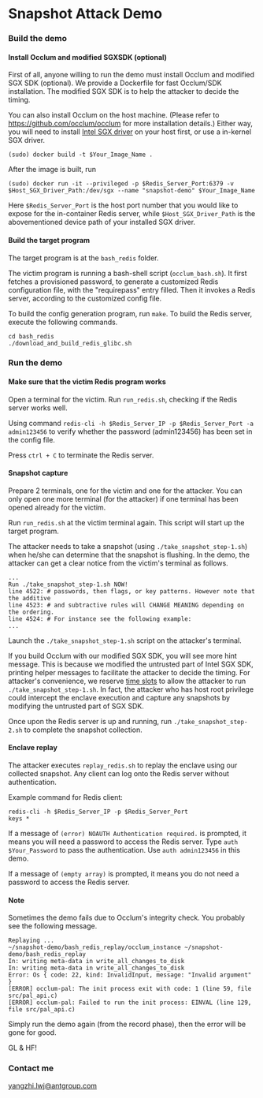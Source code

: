 # Snapshot Attack Demo

### Build the demo

#### Install Occlum and modified SGXSDK (optional)

First of all, anyone willing to run the demo must install Occlum and modified SGX SDK (optional). We provide a Dockerfile for fast Occlum/SDK installation. The modified SGX SDK is to help the attacker to decide the timing.

You can also install Occlum on the host machine. (Please refer to https://github.com/occlum/occlum for more installation details.) Either way, you will need to install [Intel SGX driver](https://github.com/intel/linux-sgx-driver) on your host first, or use a in-kernel SGX driver. 

```
(sudo) docker build -t $Your_Image_Name .
```

After the image is built, run 

```
(sudo) docker run -it --privileged -p $Redis_Server_Port:6379 -v $Host_SGX_Driver_Path:/dev/sgx --name "snapshot-demo" $Your_Image_Name
```

Here `$Redis_Server_Port` is the host port number that you would like to expose for the in-container Redis server, while `$Host_SGX_Driver_Path` is the abovementioned device path of your installed SGX driver.


#### Build the target program

The target program is at the `bash_redis` folder.

The victim program is running a bash-shell script (`occlum_bash.sh`). It first fetches a provisioned password, to generate a customized Redis configuration file, with the "requirepass" entry filled. Then it invokes a Redis server, according to the customized config file.

To build the config generation program, run `make`. To build the Redis server, execute the following commands.

```
cd bash_redis
./download_and_build_redis_glibc.sh
```

### Run the demo

#### Make sure that the victim Redis program works

Open a terminal for the victim. Run `run_redis.sh`, checking if the Redis server works well.

Using command `redis-cli -h $Redis_Server_IP -p $Redis_Server_Port -a admin123456` to verify whether the password (admin123456) has been set in the config file.

Press `ctrl + C` to terminate the Redis server.

#### Snapshot capture

Prepare 2 terminals, one for the victim and one for the attacker. You can only open one more terminal (for the attacker) if one terminal has been opened already for the victim.

Run `run_redis.sh` at the victim terminal again. This script will start up the target program.

The attacker needs to take a snapshot (using `./take_snapshot_step-1.sh`) when he/she can determine that the snapshot is flushing. In the demo, the attacker can get a clear notice from the victim's terminal as follows.

```
...
Run ./take_snapshot_step-1.sh NOW!
line 4522: # passwords, then flags, or key patterns. However note that the additive
line 4523: # and subtractive rules will CHANGE MEANING depending on the ordering.
line 4524: # For instance see the following example:
...
```

Launch the `./take_snapshot_step-1.sh` script on the attacker's terminal.
 
If you build Occlum with our modified SGX SDK, you will see more hint message. This is because we modified the untrusted part of Intel SGX SDK, printing helper messages to facilitate the attacker to decide the timing. For attacker's convenience, we reserve [time slots](https://github.com/StanPlatinum/snapshot-demo/blob/main/demo/bash_redis/load_and_encrypt_config.c#L57) to allow the attacker to run `./take_snapshot_step-1.sh`. In fact, the attacker who has host root privilege could intercept the enclave execution and capture any snapshots by modifying the untrusted part of SGX SDK.

Once upon the Redis server is up and running, run `./take_snapshot_step-2.sh` to complete the snapshot collection.

#### Enclave replay

The attacker executes `replay_redis.sh` to replay the enclave using our collected snapshot. Any client can log onto the Redis server without authentication.

Example command for Redis client: 

```
redis-cli -h $Redis_Server_IP -p $Redis_Server_Port
keys *
```

If a message of `(error) NOAUTH Authentication required.` is prompted, it means you will need a password to access the Redis server. Type `auth $Your_Password` to pass the authentication. Use `auth admin123456` in this demo.

If a message of `(empty array)` is prompted, it means you do not need a password to access the Redis server.

#### Note

Sometimes the demo fails due to Occlum's integrity check. You probably see the following message.

```
Replaying ...
~/snapshot-demo/bash_redis_replay/occlum_instance ~/snapshot-demo/bash_redis_replay
In: writing meta-data in write_all_changes_to_disk
In: writing meta-data in write_all_changes_to_disk
Error: Os { code: 22, kind: InvalidInput, message: "Invalid argument" }
[ERROR] occlum-pal: The init process exit with code: 1 (line 59, file src/pal_api.c)
[ERROR] occlum-pal: Failed to run the init process: EINVAL (line 129, file src/pal_api.c)
```

Simply run the demo again (from the record phase), then the error will be gone for good.

GL & HF! 

### Contact me

yangzhi.lwj@antgroup.com

